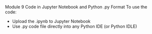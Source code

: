 Module 9 Code in Jupyter Notebook and Python .py Format
To use the code:
  - Upload the .ipynb to Jupyter Notebook
  - Use .py code file directly into any Python IDE (or Python IDLE)
